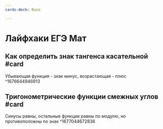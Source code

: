 ```yaml
---
cards-deck: Base

---
```


# Лайфхаки ЕГЭ Мат

## Как определить знак тангенса касательной #card 
Убывающая функция - знак минус, возрастающая - плюс
^1676644946913

## Тригонометрические функции смежных углов #card
Синусы равны, остальные функции равны по модулю, но противоположны по знак
^1677044672836

